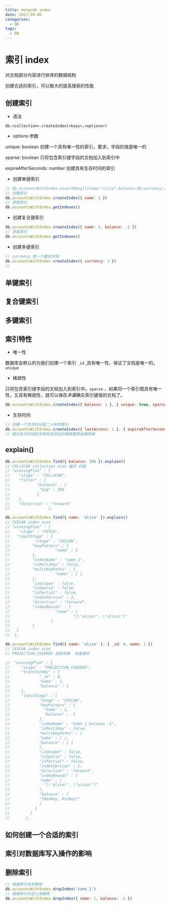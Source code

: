 ```yaml
---
title: mongodb index
date: 2021-08-06
categories:
  - DB
tags:
  - DB
---
```


# 索引 index

对文档部分内容进行排序的数据结构

创建合适的索引，可以极大的提高搜索的性能

## 创建索引

- 语法

`db.<collection>.createIndex(<keys>,<options>)`

- options 参数

unique: boolean 创建一个具有唯一性的索引，要求，字段的值是唯一的

sparse: boolean 只将包含索引键字段的文档加入到索引中

expireAfterSeconds: number 创建具有生存时间的索引

- 创建单键索引

```js
// db.accountsWithIndex.insertMany([{name:"alice",balance:50,currency:["GBP","USD"]},{name:"bob",balance: 20,currency:["AUD","USD"]},{name:"bob",balance:300,currency:["CNY"]}])
// 创建索引
db.accountsWithIndex.createIndex({ name: 1 })
// 获取索引
db.accountsWithIndex.getIndexes()
```

- 创建复合键索引

```js
db.accountsWithIndex.createIndex({ name: 1, balance: -1 })
// 获取索引
db.accountsWithIndex.getIndexes()
```

- 创建多键索引

```js
// currency 是一个数组字段
db.accountsWithIndex.createIndex({ currency: 1 })
//
```

## 单键索引

## 复合键索引

## 多键索引

## 索引特性

- 唯一性

数据库会默认的为我们创建一个索引 `_id` ,具有唯一性，保证了文档是唯一的，`unique`

- 稀疏性

只将包含索引键字段的文档加入到索引中。`sparse` ，如果同一个索引既具有唯一性，又具有稀疏性，就可以保存*多篇*确实索引键值的文档了。

```js
db.accountsWithIndex.createIndex({ balance: 1 }, { unique: true, sparse: true })
```

- 生存时间

```js
// 创建一个生存时间是二十秒的索引
db.accountsWithIndex.createIndex({ lastAccess: 1 }, { expireAfterSeconds: 20 })
// 超过生存时间的文档将会自动的被数据库给删除掉
```

## explain()

```js
db.accountsWithIndex.find({ balance: 300 }).explain()
// COLLSCAN collection scan 遍历 扫描
// "winningPlan" : {
//    "stage" : "COLLSCAN",
//    "filter" : {
//            "balance" : {
//             "$eq" : 300
//            }
//    },
//    "direction" : "forward"
//                 },

db.accountsWithIndex.find({ name: 'alice' }).explain()
// IXSCAN index scan
// "winningPlan" : {
//    "stage" : "FETCH",
//   "inputStage" : {
//           "stage" : "IXSCAN",
//          "keyPattern" : {
//                    "name" : 1
//          },
//          "indexName" : "name_1",
//          "isMultiKey" : false,
//          "multiKeyPaths" : {
//                    "name" : [ ]
//          },
//          "isUnique" : false,
//          "isSparse" : false,
//          "isPartial" : false,
//          "indexVersion" : 2,
//          "direction" : "forward",
//          "indexBounds" : {
//                    "name" : [
//                            "[\"alice\", \"alice\"]"
//                  ]
//          }
//   }
//  },

db.accountsWithIndex.find({ name: 'alice' }, { _id: 0, name: 1 })
// IXSCAN index scan
// PROJECTION_COVERED 投影转换  性能更好

//  "winningPlan" : {
//     "stage" : "PROJECTION_COVERED",
//     "transformBy" : {
//             "_id" : 0,
//             "name" : 1,
//             "balance" : 1
//     },
//     "inputStage" : {
//             "stage" : "IXSCAN",
//             "keyPattern" : {
//               "name" : 1,
//               "balance" : -1
//             },
//             "indexName" : "name_1_balance_-1",
//             "isMultiKey" : false,
//             "multiKeyPaths" : {
//             "name" : [ ],
//             "balance" : [ ]
//             },
//             "isUnique" : false,
//             "isSparse" : false,
//             "isPartial" : false,
//             "indexVersion" : 2,
//             "direction" : "forward",
//             "indexBounds" : {
//             "name" : [
//               "[\"alice\", \"alice\"]"
//             ],
//             "balance" : [
//             "[MaxKey, MinKey]"
//             ]
//           }
//         }
//       },
```

## 如何创建一个合适的索引

## 索引对数据库写入操作的影响

## 删除索引

```js
// 根据索引名称删除
db.accountsWithIndex.dropIndex('name_1')
// 根据索引的定义来删除
db.accountsWithIndex.dropIndex({ name: 1, balance: -1 })
```
